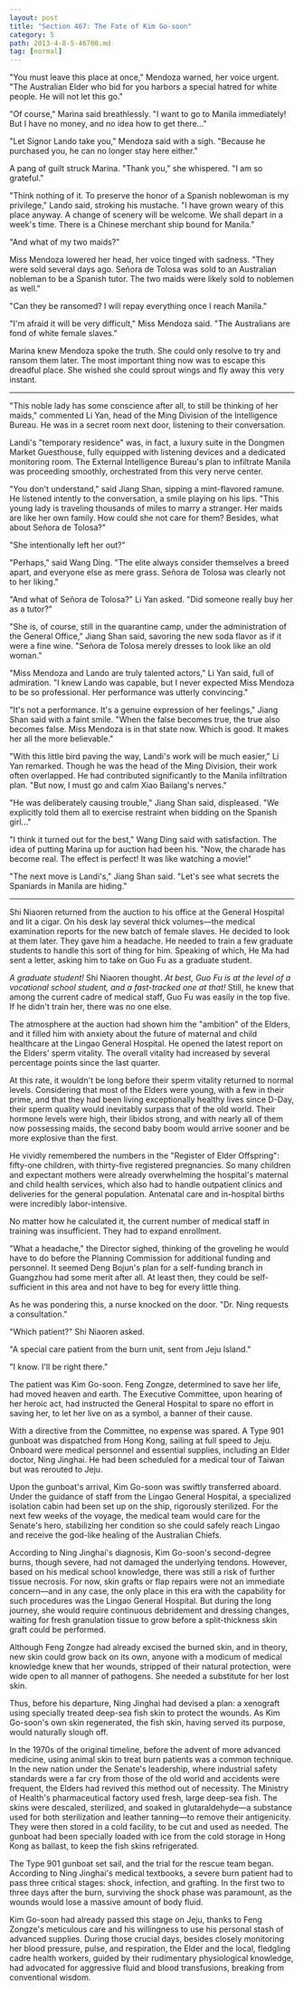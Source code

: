 ```yaml
---
layout: post
title: "Section 467: The Fate of Kim Go-soon"
category: 5
path: 2013-4-8-5-46700.md
tag: [normal]
---
```


"You must leave this place at once," Mendoza warned, her voice urgent. "The Australian Elder who bid for you harbors a special hatred for white people. He will not let this go."

"Of course," Marina said breathlessly. "I want to go to Manila immediately! But I have no money, and no idea how to get there..."

"Let Signor Lando take you," Mendoza said with a sigh. "Because he purchased you, he can no longer stay here either."

A pang of guilt struck Marina. "Thank you," she whispered. "I am so grateful."

"Think nothing of it. To preserve the honor of a Spanish noblewoman is my privilege," Lando said, stroking his mustache. "I have grown weary of this place anyway. A change of scenery will be welcome. We shall depart in a week's time. There is a Chinese merchant ship bound for Manila."

"And what of my two maids?"

Miss Mendoza lowered her head, her voice tinged with sadness. "They were sold several days ago. Señora de Tolosa was sold to an Australian nobleman to be a Spanish tutor. The two maids were likely sold to noblemen as well."

"Can they be ransomed? I will repay everything once I reach Manila."

"I'm afraid it will be very difficult," Miss Mendoza said. "The Australians are fond of white female slaves."

Marina knew Mendoza spoke the truth. She could only resolve to try and ransom them later. The most important thing now was to escape this dreadful place. She wished she could sprout wings and fly away this very instant.

---

"This noble lady has some conscience after all, to still be thinking of her maids," commented Li Yan, head of the Ming Division of the Intelligence Bureau. He was in a secret room next door, listening to their conversation.

Landi's "temporary residence" was, in fact, a luxury suite in the Dongmen Market Guesthouse, fully equipped with listening devices and a dedicated monitoring room. The External Intelligence Bureau's plan to infiltrate Manila was proceeding smoothly, orchestrated from this very nerve center.

"You don't understand," said Jiang Shan, sipping a mint-flavored ramune. He listened intently to the conversation, a smile playing on his lips. "This young lady is traveling thousands of miles to marry a stranger. Her maids are like her own family. How could she not care for them? Besides, what about Señora de Tolosa?"

"She intentionally left her out?"

"Perhaps," said Wang Ding. "The elite always consider themselves a breed apart, and everyone else as mere grass. Señora de Tolosa was clearly not to her liking."

"And what of Señora de Tolosa?" Li Yan asked. "Did someone really buy her as a tutor?"

"She is, of course, still in the quarantine camp, under the administration of the General Office," Jiang Shan said, savoring the new soda flavor as if it were a fine wine. "Señora de Tolosa merely dresses to look like an old woman."

"Miss Mendoza and Lando are truly talented actors," Li Yan said, full of admiration. "I knew Lando was capable, but I never expected Miss Mendoza to be so professional. Her performance was utterly convincing."

"It's not a performance. It's a genuine expression of her feelings," Jiang Shan said with a faint smile. "When the false becomes true, the true also becomes false. Miss Mendoza is in that state now. Which is good. It makes her all the more believable."

"With this little bird paving the way, Landi's work will be much easier," Li Yan remarked. Though he was the head of the Ming Division, their work often overlapped. He had contributed significantly to the Manila infiltration plan. "But now, I must go and calm Xiao Bailang's nerves."

"He was deliberately causing trouble," Jiang Shan said, displeased. "We explicitly told them all to exercise restraint when bidding on the Spanish girl..."

"I think it turned out for the best," Wang Ding said with satisfaction. The idea of putting Marina up for auction had been his. "Now, the charade has become real. The effect is perfect! It was like watching a movie!"

"The next move is Landi's," Jiang Shan said. "Let's see what secrets the Spaniards in Manila are hiding."

---

Shi Niaoren returned from the auction to his office at the General Hospital and lit a cigar. On his desk lay several thick volumes—the medical examination reports for the new batch of female slaves. He decided to look at them later. They gave him a headache. He needed to train a few graduate students to handle this sort of thing for him. Speaking of which, He Ma had sent a letter, asking him to take on Guo Fu as a graduate student.

*A graduate student!* Shi Niaoren thought. *At best, Guo Fu is at the level of a vocational school student, and a fast-tracked one at that!* Still, he knew that among the current cadre of medical staff, Guo Fu was easily in the top five. If he didn't train her, there was no one else.

The atmosphere at the auction had shown him the "ambition" of the Elders, and it filled him with anxiety about the future of maternal and child healthcare at the Lingao General Hospital. He opened the latest report on the Elders' sperm vitality. The overall vitality had increased by several percentage points since the last quarter.

At this rate, it wouldn't be long before their sperm vitality returned to normal levels. Considering that most of the Elders were young, with a few in their prime, and that they had been living exceptionally healthy lives since D-Day, their sperm quality would inevitably surpass that of the old world. Their hormone levels were high, their libidos strong, and with nearly all of them now possessing maids, the second baby boom would arrive sooner and be more explosive than the first.

He vividly remembered the numbers in the "Register of Elder Offspring": fifty-one children, with thirty-five registered pregnancies. So many children and expectant mothers were already overwhelming the hospital's maternal and child health services, which also had to handle outpatient clinics and deliveries for the general population. Antenatal care and in-hospital births were incredibly labor-intensive.

No matter how he calculated it, the current number of medical staff in training was insufficient. They had to expand enrollment.

"What a headache," the Director sighed, thinking of the groveling he would have to do before the Planning Commission for additional funding and personnel. It seemed Deng Bojun's plan for a self-funding branch in Guangzhou had some merit after all. At least then, they could be self-sufficient in this area and not have to beg for every little thing.

As he was pondering this, a nurse knocked on the door. "Dr. Ning requests a consultation."

"Which patient?" Shi Niaoren asked.

"A special care patient from the burn unit, sent from Jeju Island."

"I know. I'll be right there."

The patient was Kim Go-soon. Feng Zongze, determined to save her life, had moved heaven and earth. The Executive Committee, upon hearing of her heroic act, had instructed the General Hospital to spare no effort in saving her, to let her live on as a symbol, a banner of their cause.

With a directive from the Committee, no expense was spared. A Type 901 gunboat was dispatched from Hong Kong, sailing at full speed to Jeju. Onboard were medical personnel and essential supplies, including an Elder doctor, Ning Jinghai. He had been scheduled for a medical tour of Taiwan but was rerouted to Jeju.

Upon the gunboat's arrival, Kim Go-soon was swiftly transferred aboard. Under the guidance of staff from the Lingao General Hospital, a specialized isolation cabin had been set up on the ship, rigorously sterilized. For the next few weeks of the voyage, the medical team would care for the Senate's hero, stabilizing her condition so she could safely reach Lingao and receive the god-like healing of the Australian Chiefs.

According to Ning Jinghai's diagnosis, Kim Go-soon's second-degree burns, though severe, had not damaged the underlying tendons. However, based on his medical school knowledge, there was still a risk of further tissue necrosis. For now, skin grafts or flap repairs were not an immediate concern—and in any case, the only place in this era with the capability for such procedures was the Lingao General Hospital. But during the long journey, she would require continuous debridement and dressing changes, waiting for fresh granulation tissue to grow before a split-thickness skin graft could be performed.

Although Feng Zongze had already excised the burned skin, and in theory, new skin could grow back on its own, anyone with a modicum of medical knowledge knew that her wounds, stripped of their natural protection, were wide open to all manner of pathogens. She needed a substitute for her lost skin.

Thus, before his departure, Ning Jinghai had devised a plan: a xenograft using specially treated deep-sea fish skin to protect the wounds. As Kim Go-soon's own skin regenerated, the fish skin, having served its purpose, would naturally slough off.

In the 1970s of the original timeline, before the advent of more advanced medicine, using animal skin to treat burn patients was a common technique. In the new nation under the Senate's leadership, where industrial safety standards were a far cry from those of the old world and accidents were frequent, the Elders had revived this method out of necessity. The Ministry of Health's pharmaceutical factory used fresh, large deep-sea fish. The skins were descaled, sterilized, and soaked in glutaraldehyde—a substance used for both sterilization and leather tanning—to remove their antigenicity. They were then stored in a cold facility, to be cut and used as needed. The gunboat had been specially loaded with ice from the cold storage in Hong Kong as ballast, to keep the fish skins refrigerated.

The Type 901 gunboat set sail, and the trial for the rescue team began. According to Ning Jinghai's medical textbooks, a severe burn patient had to pass three critical stages: shock, infection, and grafting. In the first two to three days after the burn, surviving the shock phase was paramount, as the wounds would lose a massive amount of body fluid.

Kim Go-soon had already passed this stage on Jeju, thanks to Feng Zongze's meticulous care and his willingness to use his personal stash of advanced supplies. During those crucial days, besides closely monitoring her blood pressure, pulse, and respiration, the Elder and the local, fledgling cadre health workers, guided by their rudimentary physiological knowledge, had advocated for aggressive fluid and blood transfusions, breaking from conventional wisdom.